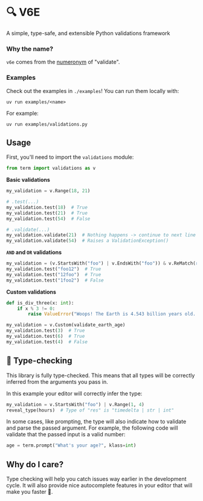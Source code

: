 # 🔍 V6E

A simple, type-safe, and extensible Python validations framework

### Why the name?

`v6e` comes from the [numeronym](https://en.m.wikipedia.org/wiki/Numeronym) of "validate".

### Examples

Check out the examples in `./examples`! You can run them locally with:

```
uv run examples/<name>
```

For example:
```
uv run examples/validations.py
```

## Usage

First, you'll need to import the `validations` module:
```python
from term import validations as v
```

**Basic validations**
```python
my_validation = v.Range(18, 21)

# .test(...)
my_validation.test(18)  # True
my_validation.test(21)  # True
my_validation.test(54)  # False

# .validate(...)
my_validation.validate(21)  # Nothing happens -> continue to next line
my_validation.validate(54)  # Raises a ValidationException()
```

**`AND` and `OR` validations**
```python
my_validation = (v.StartsWith("foo") | v.EndsWith("foo")) & v.ReMatch(r"^[a-z]*$")
my_validation.test("foo12")  # True
my_validation.test("12foo")  # True
my_validation.test("1foo2")  # False
```

**Custom validations**
```python
def is_div_three(x: int):
    if x % 3 != 0:
        raise ValueError("Woops! The Earth is 4.543 billion years old. (Try 4543000000)")

my_validation = v.Custom(validate_earth_age)
my_validation.test(3)  # True
my_validation.test(6)  # True
my_validation.test(4)  # False
```

## 🐍 Type-checking

This library is fully type-checked. This means that all types will be correctly inferred
from the arguments you pass in.

In this example your editor will correctly infer the type:
```python
my_validation = v.StartsWith("foo") | v.Range(1, 4)
reveal_type(hours)  # Type of "res" is "timedelta | str | int"
```

In some cases, like prompting, the type will also indicate how to validate and parse the passed argument.
For example, the following code will validate that the passed input is a valid number:
```python
age = term.prompt("What's your age?", klass=int)
```


## Why do I care?

Type checking will help you catch issues way earlier in the development cycle. It will also
provide nice autocomplete features in your editor that will make you faster 󱐋.
